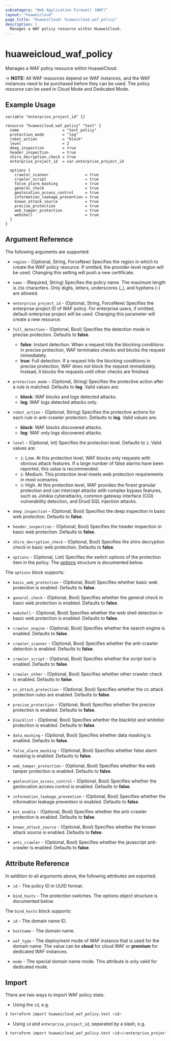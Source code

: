 ```yaml
---
subcategory: "Web Application Firewall (WAF)"
layout: "huaweicloud"
page_title: "HuaweiCloud: huaweicloud_waf_policy"
description: |
  Manages a WAF policy resource within HuaweiCloud.
---
```


# huaweicloud_waf_policy

Manages a WAF policy resource within HuaweiCloud.

-> **NOTE:** All WAF resources depend on WAF instances, and the WAF instances need to be purchased before they can be
used. The policy resource can be used in Cloud Mode and Dedicated Mode.

## Example Usage

```hcl
variable "enterprise_project_id" {}

resource "huaweicloud_waf_policy" "test" {
  name                   = "test_policy"
  protection_mode        = "log"
  robot_action           = "block"
  level                  = 2
  deep_inspection        = true
  header_inspection      = true
  shiro_decryption_check = true
  enterprise_project_id  = var.enterprise_project_id

  options {
    crawler_scanner                = true
    crawler_script                 = true
    false_alarm_masking            = true
    general_check                  = true
    geolocation_access_control     = true
    information_leakage_prevention = true
    known_attack_source            = true
    precise_protection             = true
    web_tamper_protection          = true
    webshell                       = true
  }
}
```

## Argument Reference

The following arguments are supported:

* `region` - (Optional, String, ForceNew) Specifies the region in which to create the WAF policy resource. If omitted, the
  provider-level region will be used. Changing this setting will push a new certificate.

* `name` - (Required, String) Specifies the policy name. The maximum length is `256` characters. Only digits, letters,
  underscores (_), and hyphens (-) are allowed.

* `enterprise_project_id` - (Optional, String, ForceNew) Specifies the enterprise project ID of WAF policy.
  For enterprise users, if omitted, default enterprise project will be used.
  Changing this parameter will create a new resource.

* `full_detection` - (Optional, Bool) Specifies the detection mode in precise protection. Defaults to **false**.
  + **false**: Instant detection. When a request hits the blocking conditions in precise protection, WAF terminates
    checks and blocks the request immediately.
  + **true**: Full detection. If a request hits the blocking conditions in precise protection, WAF does not block the
    request immediately. Instead, it blocks the requests until other checks are finished.

* `protection_mode` - (Optional, String) Specifies the protective action after a rule is matched. Defaults to **log**.
  Valid values are:
  + **block**: WAF blocks and logs detected attacks.
  + **log**: WAF logs detected attacks only.

* `robot_action` - (Optional, String) Specifies the protective actions for each rule in anti-crawler protection.
  Defaults to **log**. Valid values are:
  + **block**: WAF blocks discovered attacks.
  + **log**: WAF only logs discovered attacks.

* `level` - (Optional, Int) Specifies the protection level. Defaults to `2`. Valid values are:
  + `1`: Low. At this protection level, WAF blocks only requests with obvious attack features. If a large number of
    false alarms have been reported, this value is recommended.
  + `2`: Medium. This protection level meets web protection requirements in most scenarios.
  + `3`: High. At this protection level, WAF provides the finest granular protection and can intercept attacks with
    complex bypass features, such as Jolokia cyberattacks, common gateway interface (CGI) vulnerability detection,
    and Druid SQL injection attacks.

* `deep_inspection` - (Optional, Bool) Specifies the deep inspection in basic web protection. Defaults to **false**.

* `header_inspection` - (Optional, Bool) Specifies the header inspection in basic web protection. Defaults to **false**.

* `shiro_decryption_check` - (Optional, Bool) Specifies the shiro decryption check in basic web protection.
  Defaults to **false**.

* `options` - (Optional, List) Specifies the switch options of the protection item in the policy.
  The [options](#Policy_Options) structure is documented below.

<a name="Policy_Options"></a>
The `options` block supports:

* `basic_web_protection` - (Optional, Bool) Specifies whether basic web protection is enabled. Defaults to **false**.

* `general_check` - (Optional, Bool) Specifies whether the general check in basic web protection is enabled.
  Defaults to **false**.

* `webshell` - (Optional, Bool) Specifies whether the web shell detection in basic web protection is enabled.
  Defaults to **false**.

* `crawler_engine` - (Optional, Bool) Specifies whether the search engine is enabled. Defaults to **false**.

* `crawler_scanner` - (Optional, Bool) Specifies whether the anti-crawler detection is enabled. Defaults to **false**.

* `crawler_script` - (Optional, Bool) Specifies whether the script tool is enabled. Defaults to **false**.

* `crawler_other` - (Optional, Bool) Specifies whether other crawler check is enabled. Defaults to **false**.

* `cc_attack_protection` - (Optional, Bool) Specifies whether the cc attack protection rules are enabled.
  Defaults to **false**.

* `precise_protection` - (Optional, Bool) Specifies whether the precise protection is enabled. Defaults to **false**.

* `blacklist` - (Optional, Bool) Specifies whether the blacklist and whitelist protection is enabled.
  Defaults to **false**.

* `data_masking` - (Optional, Bool) Specifies whether data masking is enabled. Defaults to **false**.

* `false_alarm_masking` - (Optional, Bool) Specifies whether false alarm masking is enabled. Defaults to **false**.

* `web_tamper_protection` - (Optional, Bool) Specifies whether the web tamper protection is enabled.
  Defaults to **false**.

* `geolocation_access_control` - (Optional, Bool) Specifies whether the geolocation access control is enabled.
  Defaults to **false**.

* `information_leakage_prevention` - (Optional, Bool) Specifies whether the information leakage prevention is enabled.
  Defaults to **false**.

* `bot_enable` - (Optional, Bool) Specifies whether the anti-crawler protection is enabled. Defaults to **false**.

* `known_attack_source` - (Optional, Bool) Specifies whether the known attack source is enabled. Defaults to **false**.

* `anti_crawler` - (Optional, Bool) Specifies whether the javascript anti-crawler is enabled. Defaults to **false**.

## Attribute Reference

In addition to all arguments above, the following attributes are exported:

* `id` - The policy ID in UUID format.

* `bind_hosts` - The protection switches. The options object structure is documented below.

The `bind_hosts` block supports:

* `id` - The domain name ID.

* `hostname` - The domain name.

* `waf_type` - The deployment mode of WAF instance that is used for the domain name. The value can be **cloud** for
  cloud WAF or **premium** for dedicated WAF instances.

* `mode` - The special domain name mode. This attribute is only valid for dedicated mode.

## Import

There are two ways to import WAF policy state.

* Using the `id`, e.g.

```bash
$ terraform import huaweicloud_waf_policy.test <id>
```

* Using `id` and `enterprise_project_id`, separated by a slash, e.g.

```bash
$ terraform import huaweicloud_waf_policy.test <id>/<enterprise_project_id>
```
